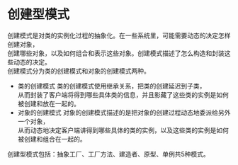 # 创建型模式
创建模式是对类的实例化过程的抽象化。在一些系统里，可能需要动态的决定怎样创建对象，  
创建哪些对象，以及如何组合和表示这些对象。创建模式描述了怎么构造和封装这些动态的决定。  
创建模式分为类的创建模式和对象的创建模式两种。  

- 类的创建模式 类的创建模式使用继承关系，把类的创建延迟到子类，  
从而封装了客户端将得到哪些具体类的信息，并且影藏了这些类的实例是如何被创建和放在一起的。
- 对象的创建模式 对象的创建模式描述的是把对象的创建过程动态地委派给另外一个对象，  
从而动态地决定客户端讲得到哪些具体的类的实例，以及这些类的实例是如何被创建和组合在一起的。

创建型模式包括：抽象工厂、工厂方法、建造者、原型、单例共5种模式。